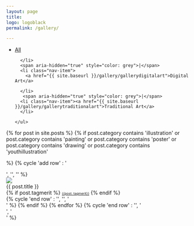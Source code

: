 ```yaml
---
layout: page
title:
logo: logoblack
permalink: /gallery/

---
```


<nav class="navbarshop">

<ul>
      <li class="nav-item">
        <a href="{{ site.baseurl }}/gallery/">All</a>
       
      </li>
      <span aria-hidden="true" style="color: grey">|</span>
      <li class="nav-item">
        <a href="{{ site.baseurl }}/gallery/gallerydigitalart">Digital Art</a>
       
      </li>
       <span aria-hidden="true" style="color: grey">|</span>
      <li class="nav-item"><a href="{{ site.baseurl }}/gallery/gallerytraditionalart">Traditional Art</a>
      </li>
      
    </ul>
  </nav>
  
<div>
  
<div>
{% for post in site.posts %}
{% if post.category contains 'illustration' or post.category contains 'painting' or
post.category contains 'poster' or
post.category contains 'drawing' or
post.category contains 'youthillustration'

%}
    {% cycle 'add row' : '<div class="row">', '', '' %}
        <div class="column column-33">
            <div class="preview-panel">
                <a href="{{ post.url | prepend: site.baseurl }}">
                    <img src="{{ post.preview }}">
                </a>
                <div class="post-title">{{ post.title }}</div>
               {% if post.tagmerit %}
                <a href="#" class="tag" style="font-size: 9px;">{{post. tagmerit}}</a>
                {% endif %}
           </div>
        </div>
{% cycle 'end row' : '', '', '</div>' %}
{% endif %}
{% endfor %}
{% cycle 'end row' : '', '</div>', '</div>' %}
</div>